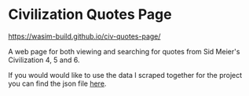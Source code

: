 # Civilization Quotes Page

https://wasim-build.github.io/civ-quotes-page/

A web page for both viewing and searching for quotes from Sid Meier's Civilization 4, 5 and 6.

If you would would like to use the data I scraped together for the project you can find the json file [here](https://gist.github.com/wasim-build/ef86214012be736228b2ae954fe75ac8).